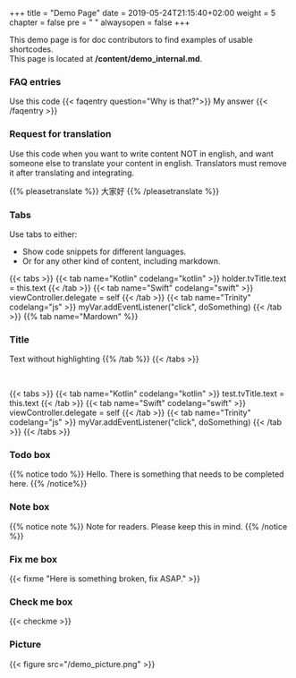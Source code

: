 +++
title = "Demo Page"
date = 2019-05-24T21:15:40+02:00
weight = 5
chapter = false
pre = "<i class='fa ela-page'></i> "
alwaysopen = false
+++

This demo page is for doc contributors to find examples of usable shortcodes.<br>
This page is located at **/content/demo_internal.md**.

### FAQ entries
Use this code 
{{< faqentry question="Why is that?">}}
My answer
{{< /faqentry >}}

### Request for translation 
Use this code when you want to write content NOT in english, and want someone else to translate your content in english. Translators must remove it after translating and integrating.

{{% pleasetranslate %}}
大家好
{{% /pleasetranslate %}}

### Tabs
Use tabs to either:

* Show code snippets for different languages.
* Or for any other kind of content, including markdown.

{{< tabs >}} 
    {{< tab name="Kotlin" codelang="kotlin" >}} 
        holder.tvTitle.text = this.text
    {{< /tab >}} 
    {{< tab name="Swift" codelang="swift" >}} 
        viewController.delegate = self
    {{< /tab >}} 
    {{< tab name="Trinity" codelang="js" >}} 
        myVar.addEventListener("click", doSomething)
    {{< /tab >}} 
    {{% tab name="Mardown" %}} 
### Title
Text without highlighting
    {{% /tab %}} 
{{< /tabs >}}

<br>

{{< tabs >}} 
    {{< tab name="Kotlin" codelang="kotlin" >}} 
        test.tvTitle.text = this.text
    {{< /tab >}} 
    {{< tab name="Swift" codelang="swift" >}} 
        viewController.delegate = self
    {{< /tab >}} 
    {{< tab name="Trinity" codelang="js" >}} 
        myVar.addEventListener("click", doSomething)
    {{< /tab >}} 
{{< /tabs >}}
 
### Todo box

{{% notice todo %}}
Hello. There is something that needs to be completed here.
{{% /notice%}}

### Note box

{{% notice note %}}
Note for readers. Please keep this in mind.
{{% /notice %}}

### Fix me box
{{< fixme "Here is something broken, fix ASAP." >}}

### Check me box
{{< checkme >}}

### Picture

{{< figure src="/demo_picture.png" >}}